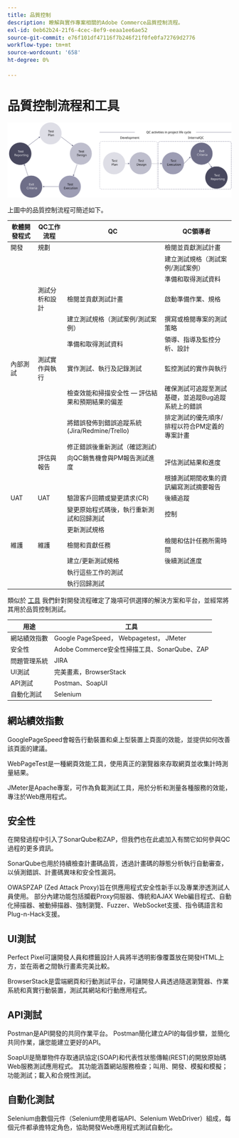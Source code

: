 ```yaml
---
title: 品質控制
description: 瞭解與實作專案相關的Adobe Commerce品質控制流程。
exl-id: 0eb62b24-21f6-4cec-8ef9-eeaa1ee6ae52
source-git-commit: e76f101df47116f7b246f21f0fe0fa72769d2776
workflow-type: tm+mt
source-wordcount: '658'
ht-degree: 0%

---
```


# 品質控制流程和工具

![品質控制程式圖](../../assets/playbooks/quality-control-diagram.svg)

上圖中的品質控制流程可簡述如下。

<table>
<thead>
  <tr>
    <th>軟體開發程式</th>
    <th>QC工作流程</th>
    <th>QC</th>
    <th>QC領導者</th>
  </tr>
</thead>
<tbody>
  <tr>
    <td>開發</td>
    <td>規劃</td>
    <td></td>
    <td>檢閱並貢獻測試計畫</td>
  </tr>
  <tr>
    <td></td>
    <td></td>
    <td></td>
    <td>建立測試規格（測試案例/測試案例）</td>
  </tr>
  <tr>
    <td></td>
    <td></td>
    <td></td>
    <td>準備和取得測試資料</td>
  </tr>
  <tr>
    <td></td>
    <td>測試分析和設計</td>
    <td>檢閱並貢獻測試計畫</td>
    <td>啟動準備作業、規格</td>
  </tr>
  <tr>
    <td></td>
    <td></td>
    <td>建立測試規格（測試案例/測試案例）</td>
    <td>撰寫或檢閱專案的測試策略</td>
  </tr>
  <tr>
    <td></td>
    <td></td>
    <td>準備和取得測試資料</td>
    <td> 領導、指導及監控分析、設計</td>
  </tr>
  <tr>
    <td>內部測試</td>
    <td>測試實作與執行</td>
    <td>實作測試、執行及記錄測試</td>
    <td>監控測試的實作與執行</td>
  </tr>
  <tr>
    <td></td>
    <td></td>
    <td>檢查效能和掃描安全性 — 評估結果和預期結果的偏差</td>
    <td>確保測試可追蹤至測試基礎，並追蹤Bug追蹤系統上的錯誤</td>
  </tr>
  <tr>
    <td></td>
    <td></td>
    <td>將錯誤發佈到錯誤追蹤系統(Jira/Redmine/Trello)</td>
    <td>排定測試的優先順序/排程以符合PM定義的專案計畫</td>
  </tr>
  <tr>
    <td></td>
    <td></td>
    <td>修正錯誤後重新測試（確認測試）</td>
    <td></td>
  </tr>
  <tr>
    <td></td>
    <td>評估與報告</td>
    <td>向QC銷售機會與PM報告測試進度</td>
    <td>評估測試結果和進度</td>
  </tr>
  <tr>
    <td></td>
    <td></td>
    <td></td>
    <td>根據測試期間收集的資訊編寫測試摘要報告</td>
  </tr>
  <tr>
    <td>UAT</td>
    <td>UAT</td>
    <td>驗證客戶回饋或變更請求(CR)</td>
    <td>後續追蹤</td>
  </tr>
  <tr>
    <td></td>
    <td></td>
    <td>變更原始程式碼後，執行重新測試和回歸測試</td>
    <td>控制</td>
  </tr>
  <tr>
    <td></td>
    <td></td>
    <td>更新測試規格</td>
    <td></td>
  </tr>
  <tr>
    <td>維護</td>
    <td>維護</td>
    <td>檢閱和貢獻任務</td>
    <td>檢閱和估計任務所需時間</td>
  </tr>
  <tr>
    <td></td>
    <td></td>
    <td>建立/更新測試規格</td>
    <td>後續測試進度</td>
  </tr>
  <tr>
    <td></td>
    <td></td>
    <td>執行這些工作的測試</td>
    <td></td>
  </tr>
  <tr>
    <td></td>
    <td></td>
    <td>執行回歸測試</td>
    <td></td>
  </tr>
</tbody>
</table>

類似於 [工具](project-management-tools.md) 我們針對開發流程確定了幾項可供選擇的解決方案和平台，並經常將其用於品質控制測試。

| 用途 | 工具 |
|---------------------------|---------------------------------------------------|
| 網站績效指數 | Google PageSpeed， Webpagetest， JMeter |
| 安全性 | Adobe Commerce安全性掃描工具、SonarQube、ZAP |
| 問題管理系統 | JIRA |
| UI測試 | 完美畫素，BrowserStack |
| API測試 | Postman、SoapUI |
| 自動化測試 | Selenium |


## 網站績效指數

GooglePageSpeed會報告行動裝置和桌上型裝置上頁面的效能，並提供如何改善該頁面的建議。

WebPageTest是一種網頁效能工具，使用真正的瀏覽器來存取網頁並收集計時測量結果。

JMeter是Apache專案，可作為負載測試工具，用於分析和測量各種服務的效能，專注於Web應用程式。

## 安全性

在開發過程中引入了SonarQube和ZAP，但我們也在此處加入有關它如何參與QC過程的更多資訊。

SonarQube也用於持續檢查計畫碼品質，透過計畫碼的靜態分析執行自動審查，以偵測錯誤、計畫碼異味和安全性漏洞。

OWASPZAP (Zed Attack Proxy)旨在供應用程式安全性新手以及專業滲透測試人員使用。 部分內建功能包括攔截Proxy伺服器、傳統和AJAX Web編目程式、自動化掃描器、被動掃描器、強制瀏覽、Fuzzer、WebSocket支援、指令碼語言和Plug-n-Hack支援。

## UI測試

Perfect Pixel可讓開發人員和標籤設計人員將半透明影像覆蓋放在開發HTML上方，並在兩者之間執行畫素完美比較。

BrowserStack是雲端網頁和行動測試平台，可讓開發人員透過隨選瀏覽器、作業系統和真實行動裝置，測試其網站和行動應用程式。

## API測試

Postman是API開發的共同作業平台。 Postman簡化建立API的每個步驟，並簡化共同作業，讓您能建立更好的API。

SoapUI是簡單物件存取通訊協定(SOAP)和代表性狀態傳輸(REST)的開放原始碼Web服務測試應用程式。 其功能涵蓋網站服務檢查；叫用、開發、模擬和模擬；功能測試；載入和合規性測試。

## 自動化測試

Selenium由數個元件（Selenium使用者端API、Selenium WebDriver）組成，每個元件都承擔特定角色，協助開發Web應用程式測試自動化。
